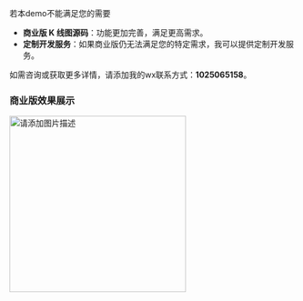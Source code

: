 若本demo不能满足您的需要
- **商业版 K 线图源码**：功能更加完善，满足更高需求。
- **定制开发服务**：如果商业版仍无法满足您的特定需求，我可以提供定制开发服务。

如需咨询或获取更多详情，请添加我的wx联系方式：**1025065158**。

### 商业版效果展示
<img src="https://i-blog.csdnimg.cn/direct/70d5e6b6b12843a88274a161fa6c5a2b.gif" alt="请添加图片描述" width="310px" />

